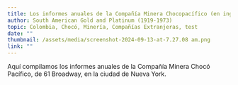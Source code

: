 ```yaml
---
title: Los informes anuales de la Compañía Minera Chocopacífico (en inglés)
author: South American Gold and Platinum (1919-1973)
topic: Colombia, Chocó, Minería, Compañías Extranjeras, test
date: ""
thumbnail: /assets/media/screenshot-2024-09-13-at-7.27.08 am.png
link: ""
---
```

Aquí compilamos los informes anuales de la Compañía Minera Chocó Pacífico, de 61 Broadway, en la ciudad de Nueva York.
